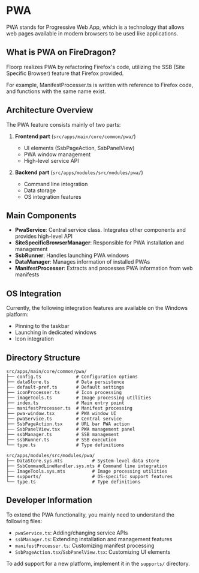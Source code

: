 # PWA

PWA stands for Progressive Web App, which is a technology that allows web pages available in modern browsers to be used like applications.

## What is PWA on FireDragon?

Floorp realizes PWA by refactoring Firefox's code, utilizing the SSB (Site Specific Browser) feature that Firefox provided.

For example, ManifestProcesser.ts is written with reference to Firefox code, and functions with the same name exist.

## Architecture Overview

The PWA feature consists mainly of two parts:

1. **Frontend part** (`src/apps/main/core/common/pwa/`)

   - UI elements (SsbPageAction, SsbPanelView)
   - PWA window management
   - High-level service API

2. **Backend part** (`src/apps/modules/src/modules/pwa/`)
   - Command line integration
   - Data storage
   - OS integration features

## Main Components

- **PwaService**: Central service class. Integrates other components and provides high-level API
- **SiteSpecificBrowserManager**: Responsible for PWA installation and management
- **SsbRunner**: Handles launching PWA windows
- **DataManager**: Manages information of installed PWAs
- **ManifestProcesser**: Extracts and processes PWA information from web manifests

## OS Integration

Currently, the following integration features are available on the Windows platform:

- Pinning to the taskbar
- Launching in dedicated windows
- Icon integration

## Directory Structure

```plaintext
src/apps/main/core/common/pwa/
├── config.ts             # Configuration options
├── dataStore.ts          # Data persistence
├── default-pref.ts       # Default settings
├── iconProcesser.ts      # Icon processing
├── imageTools.ts         # Image processing utilities
├── index.ts              # Main entry point
├── manifestProcesser.ts  # Manifest processing
├── pwa-window.tsx        # PWA window UI
├── pwaService.ts         # Central service
├── SsbPageAction.tsx     # URL bar PWA action
├── SsbPanelView.tsx      # PWA management panel
├── ssbManager.ts         # SSB management
├── ssbRunner.ts          # SSB execution
└── type.ts               # Type definitions

src/apps/modules/src/modules/pwa/
├── DataStore.sys.mts           # System-level data store
├── SsbCommandLineHandler.sys.mts # Command line integration
├── ImageTools.sys.mts          # Image processing utilities
├── supports/                   # OS-specific support features
└── type.ts                     # Type definitions
```

## Developer Information

To extend the PWA functionality, you mainly need to understand the following files:

- `pwaService.ts`: Adding/changing service APIs
- `ssbManager.ts`: Extending installation and management features
- `manifestProcesser.ts`: Customizing manifest processing
- `SsbPageAction.tsx`/`SsbPanelView.tsx`: Customizing UI elements

To add support for a new platform, implement it in the `supports/` directory.
